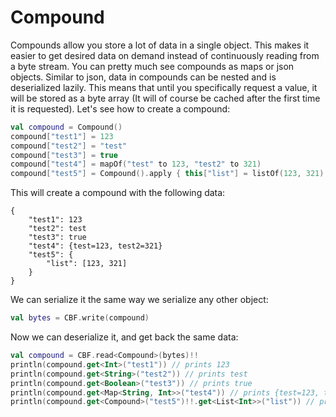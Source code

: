 # Compound

Compounds allow you store a lot of data in a single object. This makes it easier to get desired data on demand instead of
continuously reading from a byte stream. You can pretty much see compounds as maps or json objects. Similar to json, data
in compounds can be nested and is deserialized lazily. This means that until you specifically request a value, it will be
stored as a byte array (It will of course be cached after the first time it is requested). Let's see how to create a compound:

```kotlin
val compound = Compound()
compound["test1"] = 123
compound["test2"] = "test"
compound["test3"] = true
compound["test4"] = mapOf("test" to 123, "test2" to 321)
compound["test5"] = Compound().apply { this["list"] = listOf(123, 321) }
```

This will create a compound with the following data:

```
{
    "test1": 123
    "test2": test
    "test3": true
    "test4": {test=123, test2=321}
    "test5": {
        "list": [123, 321]
    }
}
```

We can serialize it the same way we serialize any other object:

```kotlin
val bytes = CBF.write(compound)
```

Now we can deserialize it, and get back the same data:

```kotlin
val compound = CBF.read<Compound>(bytes)!!
println(compound.get<Int>("test1")) // prints 123
println(compound.get<String>("test2")) // prints test
println(compound.get<Boolean>("test3")) // prints true
println(compound.get<Map<String, Int>>("test4")) // prints {test=123, test2=321}
println(compound.get<Compound>("test5")!!.get<List<Int>>("list")) // prints [123, 321]
```